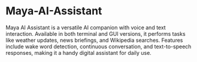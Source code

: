 # Maya-AI-Assistant
Maya AI Assistant is a versatile AI companion with voice and text interaction. Available in both terminal and GUI versions, it performs tasks like weather updates, news briefings, and Wikipedia searches. Features include wake word detection, continuous conversation, and text-to-speech responses, making it a handy digital assistant for daily use.
